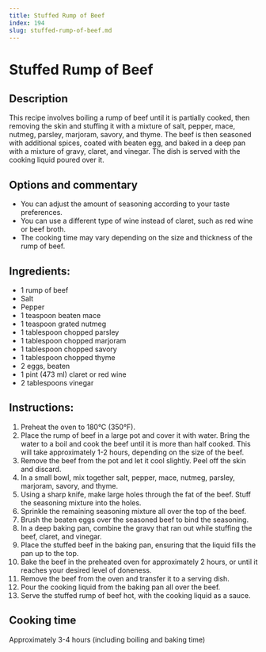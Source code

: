 ```yaml
---
title: Stuffed Rump of Beef
index: 194
slug: stuffed-rump-of-beef.md
---
```


# Stuffed Rump of Beef

## Description
This recipe involves boiling a rump of beef until it is partially cooked, then removing the skin and stuffing it with a mixture of salt, pepper, mace, nutmeg, parsley, marjoram, savory, and thyme. The beef is then seasoned with additional spices, coated with beaten egg, and baked in a deep pan with a mixture of gravy, claret, and vinegar. The dish is served with the cooking liquid poured over it.

## Options and commentary
- You can adjust the amount of seasoning according to your taste preferences.
- You can use a different type of wine instead of claret, such as red wine or beef broth.
- The cooking time may vary depending on the size and thickness of the rump of beef.

## Ingredients:
- 1 rump of beef
- Salt
- Pepper
- 1 teaspoon beaten mace
- 1 teaspoon grated nutmeg
- 1 tablespoon chopped parsley
- 1 tablespoon chopped marjoram
- 1 tablespoon chopped savory
- 1 tablespoon chopped thyme
- 2 eggs, beaten
- 1 pint (473 ml) claret or red wine
- 2 tablespoons vinegar

## Instructions:
1. Preheat the oven to 180°C (350°F).
2. Place the rump of beef in a large pot and cover it with water. Bring the water to a boil and cook the beef until it is more than half cooked. This will take approximately 1-2 hours, depending on the size of the beef.
3. Remove the beef from the pot and let it cool slightly. Peel off the skin and discard.
4. In a small bowl, mix together salt, pepper, mace, nutmeg, parsley, marjoram, savory, and thyme.
5. Using a sharp knife, make large holes through the fat of the beef. Stuff the seasoning mixture into the holes.
6. Sprinkle the remaining seasoning mixture all over the top of the beef.
7. Brush the beaten eggs over the seasoned beef to bind the seasoning.
8. In a deep baking pan, combine the gravy that ran out while stuffing the beef, claret, and vinegar.
9. Place the stuffed beef in the baking pan, ensuring that the liquid fills the pan up to the top.
10. Bake the beef in the preheated oven for approximately 2 hours, or until it reaches your desired level of doneness.
11. Remove the beef from the oven and transfer it to a serving dish.
12. Pour the cooking liquid from the baking pan all over the beef.
13. Serve the stuffed rump of beef hot, with the cooking liquid as a sauce.

## Cooking time
Approximately 3-4 hours (including boiling and baking time)
